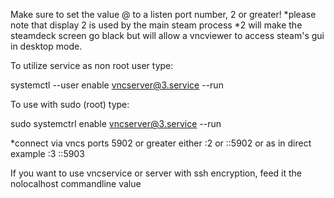 Make sure to set the value @ to a listen port number, 2 or greater!
*please note that display 2 is used by the main steam process
*2 will make the steamdeck screen go black but will allow a vncviewer to access steam's gui in desktop mode.

To utilize service as non root user type:

systemctl --user enable vncserver@3.service --run

To use with sudo (root) type:

sudo systemctrl enable vncserver@3.service --run

*connect via vncs ports 5902 or greater either <ipaddress>:2 or <ipaddress>::5902 
or as in direct example <ipaddress>:3 <ipaddress>::5903
  
  If you want to use vncservice or server with ssh encryption, feed it the nolocalhost commandline value
